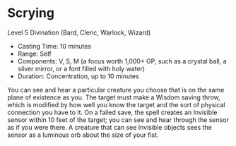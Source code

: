 # Scrying
Level 5 Divination (Bard, Cleric, Warlock, Wizard)

- Casting Time: 10 minutes
- Range: Self
- Components: V, S, M (a focus worth 1,000+ GP, such as a crystal ball, a silver mirror, or a font filled with holy water)
- Duration: Concentration, up to 10 minutes

You can see and hear a particular creature you choose that is on the same plane of existence as you. The target must make a Wisdom saving throw, which is modified by how well you know the target and the sort of physical connection you have to it. On a failed save, the spell creates an Invisible sensor within 10 feet of the target; you can see and hear through the sensor as if you were there. A creature that can see Invisible objects sees the sensor as a luminous orb about the size of your fist.
